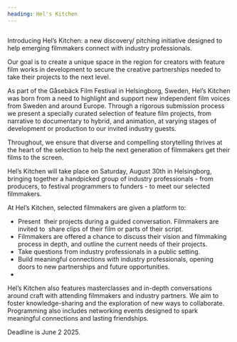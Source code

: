 ```yaml
---
heading: Hel's Kitchen
---
```

![]()

Introducing Hel’s Kitchen: a new discovery/ pitching initiative designed to help emerging filmmakers connect with industry professionals. 

Our goal is to create a unique space in the region for creators with feature film works in development to secure the creative partnerships needed to take their projects to the next level. 

As part of the Gåsebäck Film Festival in Helsingborg, Sweden, Hel’s Kitchen was born from a need to highlight and support new independent film voices from Sweden and around Europe. Through a rigorous submission process we present a specially curated selection of feature film projects, from narrative to documentary to hybrid, and animation, at varying stages of development or production to our invited industry guests.  

Throughout, we ensure that diverse and compelling storytelling thrives at the heart of the selection to help the next generation of filmmakers get their films to the screen.

Hel’s Kitchen will take place on Saturday, August 30th in Helsingborg, bringing together a handpicked group of industry professionals - from producers, to festival programmers to funders - to meet our selected filmmakers. 

At Hel’s Kitchen, selected filmmakers are given a platform to:

* Present  their projects during a guided conversation. Filmmakers are invited to  share clips of their film or parts of their script.
* Filmmakers are offered a chance to discuss their vision and filmmaking process in depth, and outline the current needs of their projects. 
* Take questions from industry professionals in a public setting.
* Build meaningful connections with industry professionals, opening doors to new partnerships and future opportunities.
*

Hel’s Kitchen also features masterclasses and in-depth conversations around craft with attending filmmakers and industry partners. We aim to foster knowledge-sharing and the exploration of new ways to collaborate. Programming also includes networking events designed to spark meaningful connections and lasting friendships.

D﻿eadline is June 2 2025.